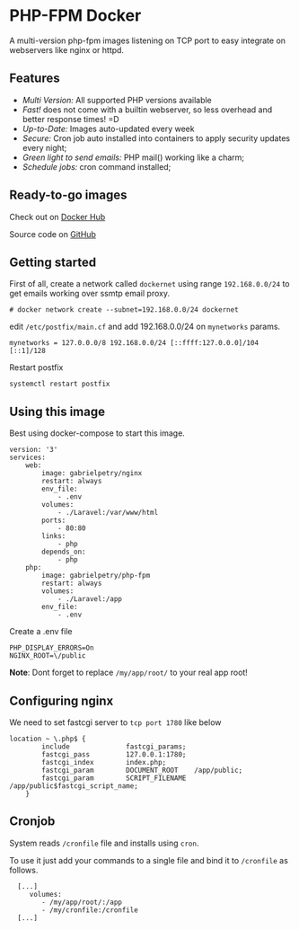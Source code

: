 # PHP-FPM Docker

A multi-version php-fpm images listening on TCP port to easy integrate on webservers like nginx or httpd.

## Features
 - *Multi Version:* All supported PHP versions available
 - *Fast!* does not come with a builtin webserver, so less overhead and better response times! =D
 - *Up-to-Date:* Images auto-updated every week
 - *Secure:* Cron job auto installed into containers to apply security updates every night;
 - *Green light to send emails:* PHP mail() working like a charm;
 - *Schedule jobs:* cron command installed;

## Ready-to-go images
Check out on [Docker Hub](https://hub.docker.com/r/fbraz3/php-fpm/)

Source code on [GitHub](https://github.com/fbraz3/php-fpm-docker)

## Getting started

First of all, create a network called `dockernet` using range `192.168.0.0/24` to get emails working over ssmtp email proxy.
```
# docker network create --subnet=192.168.0.0/24 dockernet
```
edit `/etc/postfix/main.cf` and add 192.168.0.0/24 on `mynetworks` params.
```
mynetworks = 127.0.0.0/8 192.168.0.0/24 [::ffff:127.0.0.0]/104 [::1]/128
```
Restart postfix
```
systemctl restart postfix
```

## Using this image
Best using docker-compose to start this image.
```docker-compose
version: '3'
services:
    web:
        image: gabrielpetry/nginx
        restart: always
        env_file:
            - .env
        volumes:
            - ./Laravel:/var/www/html
        ports:
            - 80:80
        links:
            - php
        depends_on:
            - php
    php:
        image: gabrielpetry/php-fpm
        restart: always
        volumes:
            - ./Laravel:/app
        env_file:
            - .env
```

Create a .env file
```env
PHP_DISPLAY_ERRORS=On
NGINX_ROOT=\/public
```

**Note**: Dont forget to replace `/my/app/root/` to your real app root! 

## Configuring nginx
We need to set fastcgi server to `tcp port 1780` like below
```
location ~ \.php$ {
        include              fastcgi_params;
        fastcgi_pass         127.0.0.1:1780;
        fastcgi_index        index.php;
        fastcgi_param        DOCUMENT_ROOT    /app/public;
        fastcgi_param        SCRIPT_FILENAME  /app/public$fastcgi_script_name;
    }
```

## Cronjob

System reads `/cronfile` file and installs using `cron`.

To use it just add your commands to a single file and bind it to `/cronfile` as follows.

```
  [...]
     volumes:
        - /my/app/root/:/app
        - /my/cronfile:/cronfile
  [...]
```
